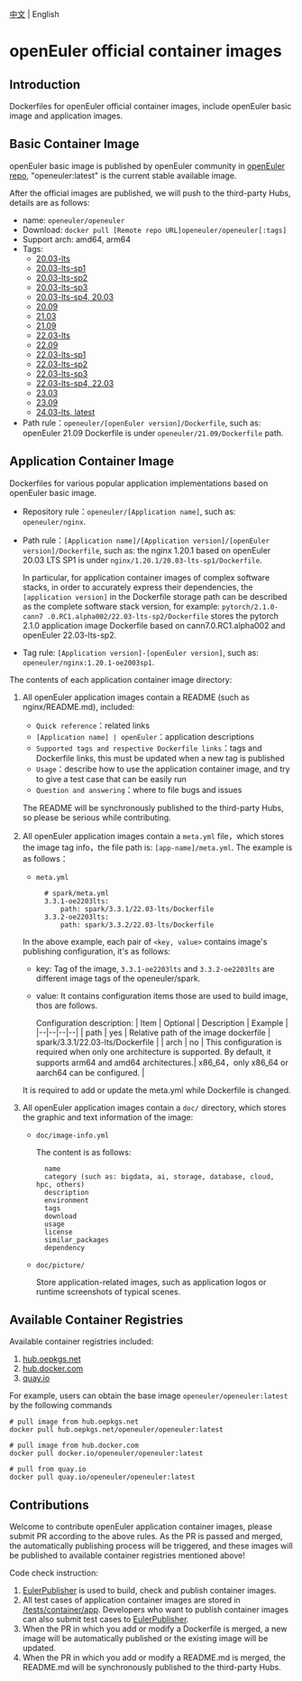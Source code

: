 [中文](README.md) | English

# openEuler official container images

## Introduction

Dockerfiles for openEuler official container images, include openEuler basic image and application images.


## Basic Container Image

openEuler basic image is published by openEuler community in [openEuler repo](https://repo.openeuler.org), "openeuler:latest" is the current stable available image.

After the official images are published, we will push to the third-party Hubs, details are as follows:

- name: `openeuler/openeuler`
- Download: `docker pull [Remote repo URL]openeuler/openeuler[:tags]`
- Support arch: amd64, arm64
- Tags:
    - [20.03-lts](https://repo.openeuler.org/openEuler-20.03-LTS/docker_img/)
	- [20.03-lts-sp1](https://repo.openeuler.org/openEuler-20.03-LTS-SP1/docker_img/)
	- [20.03-lts-sp2](https://repo.openeuler.org/openEuler-20.03-LTS-SP2/docker_img/)
	- [20.03-lts-sp3](https://repo.openeuler.org/openEuler-20.03-LTS-SP3/docker_img/)
	- [20.03-lts-sp4, 20.03](https://repo.openeuler.org/openEuler-20.03-LTS-SP4/docker_img/)
	- [20.09](https://archives.openeuler.openatom.cn/openEuler-20.09/docker_img/)
	- [21.03](https://archives.openeuler.openatom.cn/openEuler-21.03/docker_img/)
	- [21.09](https://archives.openeuler.openatom.cn/openEuler-21.09/docker_img/)
	- [22.03-lts](https://repo.openeuler.org/openEuler-22.03-LTS/docker_img/)
	- [22.09](https://archives.openeuler.openatom.cn/openEuler-22.09/docker_img/)
	- [22.03-lts-sp1](https://repo.openeuler.org/openEuler-22.03-LTS-SP1/docker_img/)
	- [22.03-lts-sp2](https://repo.openeuler.org/openEuler-22.03-LTS-SP2/docker_img/)
	- [22.03-lts-sp3](https://repo.openeuler.org/openEuler-22.03-LTS-SP3/docker_img/)
	- [22.03-lts-sp4, 22.03](https://repo.openeuler.org/openEuler-22.03-LTS-SP4/docker_img/)
	- [23.03](https://repo.openeuler.org/openEuler-23.03/docker_img/)
	- [23.09](https://repo.openeuler.org/openEuler-23.09/docker_img/)
	- [24.03-lts, latest](https://repo.openeuler.org/openEuler-24.03-LTS/docker_img/)
- Path rule：`openeuler/[openEuler version]/Dockerfile`,
	such as: openEuler 21.09 Dockerfile is under `openeuler/21.09/Dockerfile` path.

## Application Container Image

Dockerfiles for various popular application implementations based on openEuler basic image.

- Repository rule：`openeuler/[Application name]`, such as: `openeuler/nginx`.
- Path rule：`[Application name]/[Application version]/[openEuler version]/Dockerfile`, such as: the nginx 1.20.1 based on openEuler 20.03 LTS SP1 is under `nginx/1.20.1/20.03-lts-sp1/Dockerfile`.

	In particular, for application container images of complex software stacks, in order to accurately express their dependencies, the `[application version]` in the Dockerfile storage path can be described as the complete software stack version, for example: `pytorch/2.1.0-cann7 .0.RC1.alpha002/22.03-lts-sp2/Dockerfile` stores the pytorch 2.1.0 application image Dockerfile based on cann7.0.RC1.alpha002 and openEuler 22.03-lts-sp2.
- Tag rule: `[Application version]-[openEuler version]`, such as: `openeuler/nginx:1.20.1-oe2003sp1`.

The contents of each application container image directory:

1. All openEuler application images contain a README (such as nginx/README.md), included:
	- `Quick reference`：related links
	- `[Application name] | openEuler`：application descriptions
	- `Supported tags and respective Dockerfile links`：tags and Dockerfile links, this must be updated when a new tag is published
	- `Usage`：describe how to use the application container image, and try to give a test case that can be easily run
	- `Question and answering`：where to file bugs and issues

	The README will be synchronously published to the third-party Hubs, so please be serious while contributing.

2. All openEuler application images contain a `meta.yml` file，which stores the image tag info，the file path is: `[app-name]/meta.yml`. The example is as follows：

 	- `meta.yml`

			# spark/meta.yml
			3.3.1-oe2203lts:
	  			path: spark/3.3.1/22.03-lts/Dockerfile
			3.3.2-oe2203lts:
			 	path: spark/3.3.2/22.03-lts/Dockerfile
		 	
	In the above example, each pair of `<key, value>` contains image's publishing configuration, it's as follows:
	- key: Tag of the image,  `3.3.1-oe2203lts` and `3.3.2-oe2203lts` are different image tags of the openeuler/spark.
	- value: It contains configuration items those are used to build image, thos are follows.
	
		Configuration description:
		| Item | Optional | Description | Example |
		|--|--|--|--|
		| path | yes | Relative path of the image dockerfile | spark/3.3.1/22.03-lts/Dockerfile |
		| arch | no |  This configuration is required when only one architecture is supported. By default, it supports arm64 and amd64 architectures.| x86_64，only x86_64 or aarch64 can be configured. |
	
	It is required to add or update the meta.yml while Dockerfile is changed.

3. All openEuler application images contain a `doc/` directory, which stores the graphic and text information of the image:

	- `doc/image-info.yml`

		The content is as follows:

			name
			category (such as: bigdata, ai, storage, database, cloud, hpc, others)
			description
			environment
			tags
			download
			usage
			license
			similar_packages
			dependency

	- `doc/picture/`

		Store application-related images, such as application logos or runtime screenshots of typical scenes.


## Available Container Registries

Available container registries included:
1. [hub.oepkgs.net](https://hub.oepkgs.net/)
2. [hub.docker.com](https://hub.docker.com/)
3. [quay.io](https://quay.io/)

For example, users can obtain the base image `openeuler/openeuler:latest` by the following commands
```
# pull image from hub.oepkgs.net
docker pull hub.oepkgs.net/openeuler/openeuler:latest

# pull image from hub.docker.com
docker pull docker.io/openeuler/openeuler:latest

# pull from quay.io
docker pull quay.io/openeuler/openeuler:latest
```

## Contributions

Welcome to contribute openEuler application container images, please submit PR according to the above rules. As the PR is passed and merged, the automatically publishing process will be triggered, and these images will be published to available container registries mentioned above!

Code check instruction:
1. [EulerPublisher](https://gitee.com/openeuler/eulerpublisher) is used to build, check and publish container images.
2. All test cases of application container images are stored in [/tests/container/app](https://gitee.com/openeuler/eulerpublisher/tree/master/tests/container/app). Developers who want to publish container images can also submit test cases to [EulerPublisher](https://gitee.com/openeuler/eulerpublisher).
3. When the PR in which you add or modify a Dockerfile is merged, a new image will be automatically published or the existing image will be updated.
4. When the PR in which you add or modify a README.md is merged, the README.md will be synchronously published to the third-party Hubs.
